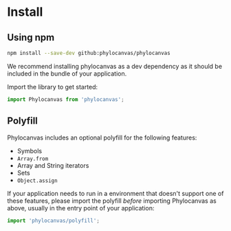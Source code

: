 # Install

## Using npm
```bash
npm install --save-dev github:phylocanvas/phylocanvas
```
We recommend installing phylocanvas as a dev dependency as it should be included in the bundle of your application.

Import the library to get started:
```JavaScript
import Phylocanvas from 'phylocanvas';
```

## Polyfill
Phylocanvas includes an optional polyfill for the following features:

- Symbols
- `Array.from`
- Array and String iterators
- Sets
- `Object.assign`

If your application needs to run in a environment that doesn't support one of these features, please import the polyfill *before* importing Phylocanvas as above, usually in the entry point of your application:
```JavaScript
import 'phylocanvas/polyfill';
```
